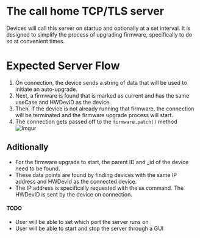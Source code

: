 # **__The call home TCP/TLS server__**
Devices will call this server on startup and optionally at a set interval.
It is designed to simplify the process of upgrading firmware, specifically to do so at convenient times.


# Expected Server Flow
1. On connection, the device sends a string of data that will be used to initiate an auto-upgrade.
2. Next, a firmware is found that is marked as current and has the same useCase and HWDevID as the device.
3. Then, if the device is not already running that firmware, the connection will be terminated and the firmware upgrade process will start.
4. The connection gets passed off to the `firmware.patch()` method
![Imgur](https://i.imgur.com/mfCwJQW.png)

## Aditionally
- For the firmware upgrade to start, the parent ID and _id of the device need to be found.
- These data points are found by finding devices with the same IP address and HWDevId as the connected device.
- The IP address is specifically requested with the `WA` command. The HWDevID is sent by the device on connection.



#### TODO
- User will be able to set which port the server runs on
- User will be able to start and stop the server through a GUI
